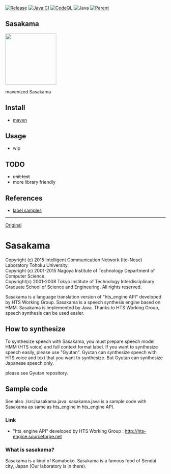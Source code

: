 [![Release](https://jitpack.io/v/umjammer/Sasakama.svg)](https://jitpack.io/#umjammer/Sasakama)
[![Java CI](https://github.com/umjammer/Sasakama/actions/workflows/maven.yml/badge.svg)](https://github.com/umjammer/Sasakama/actions/workflows/maven.yml)
[![CodeQL](https://github.com/umjammer/Sasakama/actions/workflows/codeql.yml/badge.svg)](https://github.com/umjammer/Sasakama/actions/workflows/codeql.yml)
![Java](https://img.shields.io/badge/Java-8-b07219)
[![Parent](https://img.shields.io/badge/Parent-Gyutan-pink)](https://github.com/umjammer/Gyutan)

## Sasakama

<img src="https://user-images.githubusercontent.com/493908/213544604-8ab14094-d8b3-4ab4-9867-c64739b1a14e.jpg" width="160"/>

mavenized Sasakama

## Install

 * [maven](https://jitpack.io/#umjammer/Sasakama)

## Usage

 * wip

## TODO

 * ~~unit test~~
 * more library friendly

## References

 * [label samples](https://github.com/r9y9/jsut-lab)

---
[Original](https://github.com/icn-lab/Sasakama)

# Sasakama
Copyright (c) 2015 Intelligent Communication Network (Ito-Nose) Laboratory
		   Tohoku University.  
Copyright (c) 2001-2015 Nagoya Institute of Technology
                        Department of Computer Science.  
Copyright(c) 2001-2008 Tokyo Institute of Technology
                        Interdisciplinary Graduate School of
                        Science and Engineering.
All rights reserved.

Sasakama is a language translation version of "hts_engine API" developed by HTS Working Group.
Sasakama is a speech synthesis engine based on HMM.
Sasakama is implemented by Java.
Thanks to HTS Working Group, speech synthesis can be used easier.

## How to synthesize
To synthesize speech with Sasakama, you must prepare speech model HMM (HTS voice) and full context format label.
If you want to synthesize speech easily, please use "Gyutan".
Gyutan can synthesize speech with HTS voice and text that you want to synthesize.
But Gyutan can synthesize Japanese speech only.

please see Gyutan repository.

## Sample code
See also ./src/sasakama.java. sasakama.java is a sample code with Sasakama as same as hts_engine in hts_engine API.

### Link
* "hts_engine API" developed by HTS Working Group : <http://hts-engine.sourceforge.net>

### What is sasakama?
Sasakama is a kind of Kamaboko.
Sasakama is a famous food of Sendai city, Japan (Our laboratory is in there).
